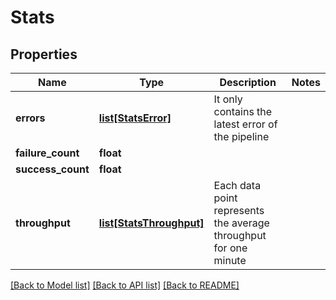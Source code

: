 # Stats

## Properties
Name | Type | Description | Notes
------------ | ------------- | ------------- | -------------
**errors** | [**list[StatsError]**](StatsError.md) | It only contains the latest error of the pipeline | 
**failure_count** | **float** |  | 
**success_count** | **float** |  | 
**throughput** | [**list[StatsThroughput]**](StatsThroughput.md) | Each data point represents the average throughput for one minute | 

[[Back to Model list]](../README.md#documentation-for-models) [[Back to API list]](../README.md#documentation-for-api-endpoints) [[Back to README]](../README.md)

